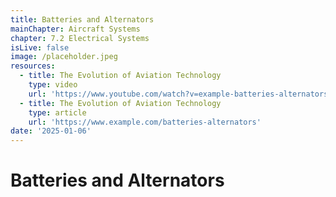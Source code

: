 ```yaml
---
title: Batteries and Alternators
mainChapter: Aircraft Systems
chapter: 7.2 Electrical Systems
isLive: false
image: /placeholder.jpeg
resources:
  - title: The Evolution of Aviation Technology
    type: video
    url: 'https://www.youtube.com/watch?v=example-batteries-alternators'
  - title: The Evolution of Aviation Technology
    type: article
    url: 'https://www.example.com/batteries-alternators'
date: '2025-01-06'
---
```


# Batteries and Alternators
